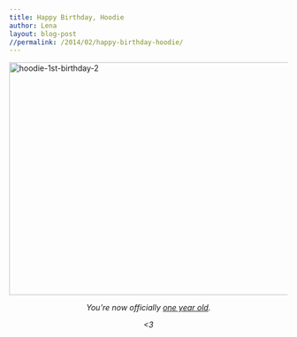 ```yaml
---
title: Happy Birthday, Hoodie
author: Lena
layout: blog-post
//permalink: /2014/02/happy-birthday-hoodie/
---
```

<img class="alignnone size-large wp-image-1237" alt="hoodie-1st-birthday-2" src="http://blog.hood.ie/wp-content/uploads/2014/02/hoodie-1st-birthday-2-750x421.jpg" width="750" height="421" /> <p style="text-align: center;">
  <p style="text-align: center;">
    <em>You&#8217;re now officially <a href="http://blog.hood.ie/2013/06/hoodie-presentation-at-apps-berlin-js/">one year old</a>.</em>
  </p>

  <p style="text-align: center;">
    <em><3</em>
  </p>
